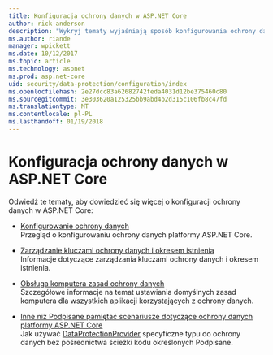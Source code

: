 ```yaml
---
title: Konfiguracja ochrony danych w ASP.NET Core
author: rick-anderson
description: "Wykryj tematy wyjaśniają sposób konfigurowania ochrony danych w ASP.NET Core."
ms.author: riande
manager: wpickett
ms.date: 10/12/2017
ms.topic: article
ms.technology: aspnet
ms.prod: asp.net-core
uid: security/data-protection/configuration/index
ms.openlocfilehash: 2e27dcc83a62682742feda4031d12be375460c80
ms.sourcegitcommit: 3e303620a125325bb9abd4b2d315c106fb8c47fd
ms.translationtype: MT
ms.contentlocale: pl-PL
ms.lasthandoff: 01/19/2018
---
```

# <a name="data-protection-configuration-in-aspnet-core"></a>Konfiguracja ochrony danych w ASP.NET Core

Odwiedź te tematy, aby dowiedzieć się więcej o konfiguracji ochrony danych w ASP.NET Core:

* [Konfigurowanie ochrony danych](xref:security/data-protection/configuration/overview)  
  Przegląd o konfigurowaniu ochrony danych platformy ASP.NET Core.

* [Zarządzanie kluczami ochrony danych i okresem istnienia](xref:security/data-protection/configuration/default-settings)  
  Informacje dotyczące zarządzania kluczami ochrony danych i okresem istnienia.

* [Obsługa komputera zasad ochrony danych](xref:security/data-protection/configuration/machine-wide-policy)  
  Szczegółowe informacje na temat ustawiania domyślnych zasad komputera dla wszystkich aplikacji korzystających z ochrony danych.

* [Inne niż Podpisane pamiętać scenariusze dotyczące ochrony danych platformy ASP.NET Core](xref:security/data-protection/configuration/non-di-scenarios)  
  Jak używać [DataProtectionProvider](/dotnet/api/Microsoft.AspNetCore.DataProtection.DataProtectionProvider) specyficzne typu do ochrony danych bez pośrednictwa ścieżki kodu określonych Podpisane.
